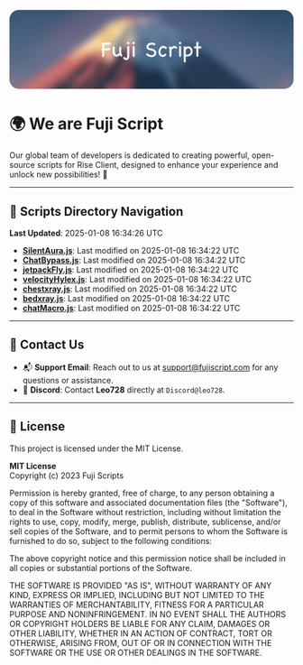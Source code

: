 ![Banner](.github/b.webp)

# 🌍 **We are Fuji Script**

Our global team of developers is dedicated to creating powerful, open-source scripts for Rise Client, designed to enhance your experience and unlock new possibilities! 🌟

---
<!-- SCRIPTS_NAVIGATION_START -->
## 📂 **Scripts Directory Navigation**

**Last Updated**: 2025-01-08 16:34:26 UTC

- **[SilentAura.js](scripts/SilentAura.js)**: Last modified on 2025-01-08 16:34:22 UTC
- **[ChatBypass.js](scripts/ChatBypass.js)**: Last modified on 2025-01-08 16:34:22 UTC
- **[jetpackFly.js](scripts/jetpackFly.js)**: Last modified on 2025-01-08 16:34:22 UTC
- **[velocityHylex.js](scripts/velocityHylex.js)**: Last modified on 2025-01-08 16:34:22 UTC
- **[chestxray.js](scripts/chestxray.js)**: Last modified on 2025-01-08 16:34:22 UTC
- **[bedxray.js](scripts/bedxray.js)**: Last modified on 2025-01-08 16:34:22 UTC
- **[chatMacro.js](scripts/chatMacro.js)**: Last modified on 2025-01-08 16:34:22 UTC

<!-- SCRIPTS_NAVIGATION_END -->

---

## 💬 **Contact Us**  
- 📬 **Support Email**: Reach out to us at [support@fujiscript.com](mailto:support@fujiscript.com) for any questions or assistance.  
- 💬 **Discord**: Contact **Leo728** directly at `Discord@leo728`.

---

## 📜 **License**

This project is licensed under the MIT License.  

**MIT License**  
Copyright (c) 2023 Fuji Scripts  

Permission is hereby granted, free of charge, to any person obtaining a copy of this software and associated documentation files (the "Software"), to deal in the Software without restriction, including without limitation the rights to use, copy, modify, merge, publish, distribute, sublicense, and/or sell copies of the Software, and to permit persons to whom the Software is furnished to do so, subject to the following conditions:  

The above copyright notice and this permission notice shall be included in all copies or substantial portions of the Software.  

THE SOFTWARE IS PROVIDED "AS IS", WITHOUT WARRANTY OF ANY KIND, EXPRESS OR IMPLIED, INCLUDING BUT NOT LIMITED TO THE WARRANTIES OF MERCHANTABILITY, FITNESS FOR A PARTICULAR PURPOSE AND NONINFRINGEMENT. IN NO EVENT SHALL THE AUTHORS OR COPYRIGHT HOLDERS BE LIABLE FOR ANY CLAIM, DAMAGES OR OTHER LIABILITY, WHETHER IN AN ACTION OF CONTRACT, TORT OR OTHERWISE, ARISING FROM, OUT OF OR IN CONNECTION WITH THE SOFTWARE OR THE USE OR OTHER DEALINGS IN THE SOFTWARE.  

